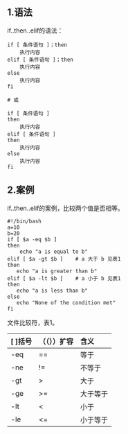 ## 1.语法
if..then..elif的语法：
```
if [ 条件语句 ]；then
    执行内容
elif [ 条件语句 ]；then
    执行内容
else
    执行内容
fi

# 或

if [ 条件语句 ]
then
    执行内容
elif [ 条件语句 ]
then
    执行内容
else
    执行内容
fi
```

## 2.案例

if..then..elif的案例，比较两个值是否相等。
```
#!/bin/bash
a=10
b=20
if [ $a -eq $b ]
then
    echo "a is equal to b"
elif [ $a -gt $b ]    # a 大于 b 见表1
then
   echo "a is greater than b"
elif [ $a -lt $b ]    # a 小于 b 见表1
then
   echo "a is less than b"
else
   echo "None of the condition met"
fi
```

文件比较符，表1。

| \[ \]括号 | （（））扩容 | 含义 |
| :--- | :--- | :--- |
| -eq | == | 等于 |
| -ne | != | 不等于 |
| -gt | &gt; | 大于 |
| -ge | &gt;= | 大于等于 |
| -lt | &lt; | 小于 |
| -le | &lt;= | 小于等于 |










